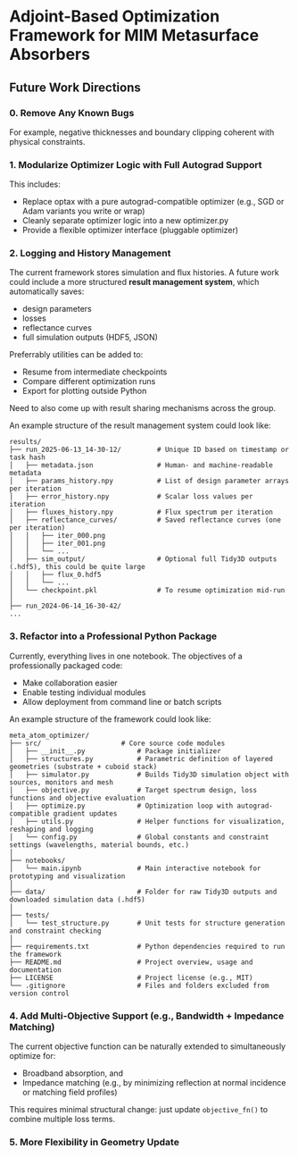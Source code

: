 # Adjoint-Based Optimization Framework for MIM Metasurface Absorbers



## Future Work Directions

### 0. Remove Any Known Bugs

For example, negative thicknesses and boundary clipping coherent with physical constraints.

### 1. Modularize Optimizer Logic with Full Autograd Support

This includes: 
- Replace optax with a pure autograd-compatible optimizer (e.g., SGD or Adam variants you write or wrap)
- Cleanly separate optimizer logic into a new optimizer.py
- Provide a flexible optimizer interface (pluggable optimizer)

### 2. Logging and History Management

The current framework stores simulation and flux histories. A future work could include a more structured **result management system**, which automatically saves:
- design parameters
- losses
- reflectance curves
- full simulation outputs (HDF5, JSON)

Preferrably utilities can be added to: 
- Resume from intermediate checkpoints
- Compare different optimization runs
- Export for plotting outside Python

Need to also come up with result sharing mechanisms across the group.

An example structure of the result management system could look like: 

```
results/
├── run_2025-06-13_14-30-12/         # Unique ID based on timestamp or task hash
│   ├── metadata.json                # Human- and machine-readable metadata
│   ├── params_history.npy           # List of design parameter arrays per iteration
│   ├── error_history.npy            # Scalar loss values per iteration
│   ├── fluxes_history.npy           # Flux spectrum per iteration
│   ├── reflectance_curves/          # Saved reflectance curves (one per iteration)
│   │   ├── iter_000.png
│   │   ├── iter_001.png
│   │   └── ...
│   ├── sim_output/                  # Optional full Tidy3D outputs (.hdf5), this could be quite large 
│   │   ├── flux_0.hdf5
│   │   └── ...
│   └── checkpoint.pkl               # To resume optimization mid-run
│
├── run_2024-06-14_16-30-42/
...
```

### 3. Refactor into a Professional Python Package

Currently, everything lives in one notebook. The objectives of a professionally packaged code: 
- Make collaboration easier
- Enable testing individual modules
- Allow deployment from command line or batch scripts

An example structure of the framework could look like: 

```
meta_atom_optimizer/
├── src/                    # Core source code modules
│   ├── __init__.py             # Package initializer
│   ├── structures.py           # Parametric definition of layered geometries (substrate + cuboid stack)
│   ├── simulator.py            # Builds Tidy3D simulation object with sources, monitors and mesh
│   ├── objective.py            # Target spectrum design, loss functions and objective evaluation
│   ├── optimize.py             # Optimization loop with autograd-compatible gradient updates
│   ├── utils.py                # Helper functions for visualization, reshaping and logging
│   └── config.py               # Global constants and constraint settings (wavelengths, material bounds, etc.)
│
├── notebooks/
│   └── main.ipynb              # Main interactive notebook for prototyping and visualization
│
├── data/                       # Folder for raw Tidy3D outputs and downloaded simulation data (.hdf5)
│
├── tests/
│   └── test_structure.py       # Unit tests for structure generation and constraint checking
│
├── requirements.txt            # Python dependencies required to run the framework
├── README.md                   # Project overview, usage and documentation
├── LICENSE                     # Project license (e.g., MIT)
└── .gitignore                  # Files and folders excluded from version control
```

### 4. Add Multi-Objective Support (e.g., Bandwidth + Impedance Matching)

The current objective function can be naturally extended to simultaneously optimize for:
- Broadband absorption, and
- Impedance matching (e.g., by minimizing reflection at normal incidence or matching field profiles)

This requires minimal structural change: just update `objective_fn()` to combine multiple loss terms.

### 5. More Flexibility in Geometry Update 
